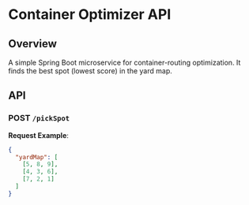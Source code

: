 # Container Optimizer API

## Overview

A simple Spring Boot microservice for container-routing optimization.
It finds the best spot (lowest score) in the yard map.

## API

### POST `/pickSpot`

**Request Example**:
```json
{
  "yardMap": [
    [5, 8, 9],
    [4, 3, 6],
    [7, 2, 1]
  ]
}
